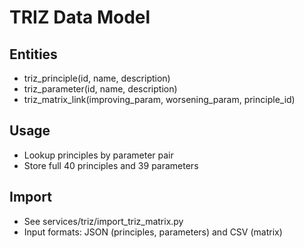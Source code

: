 # TRIZ Data Model

## Entities
- triz_principle(id, name, description)
- triz_parameter(id, name, description)
- triz_matrix_link(improving_param, worsening_param, principle_id)

## Usage
- Lookup principles by parameter pair
- Store full 40 principles and 39 parameters

## Import
- See services/triz/import_triz_matrix.py
- Input formats: JSON (principles, parameters) and CSV (matrix)

